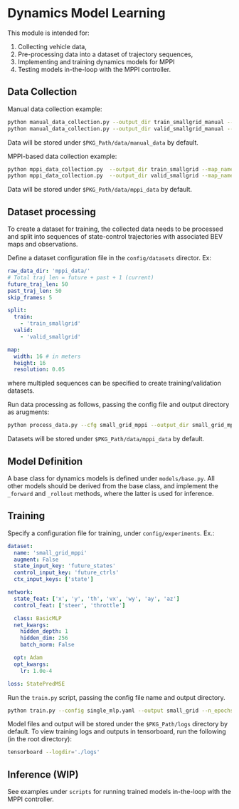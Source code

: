 # Dynamics Model Learning

This module is intended for: 
1. Collecting vehicle data,
2. Pre-processing data into a dataset of trajectory sequences,
3. Implementing and training dynamics models for MPPI
4. Testing models in-the-loop with the MPPI controller.

## Data Collection

Manual data collection example:
```bash
python manual_data_collection.py --output_dir train_smallgrid_manual --map_name smallgrid --duration 10 --start_pos -67 336 0.
python manual_data_collection.py --output_dir valid_smallgrid_manual --map_name smallgrid --duration 10 --start_pos -67 336 0.
```
Data will be stored under `$PKG_Path/data/manual_data` by default.

MPPI-based data collection example:
```bash
python mppi_data_collection.py  --output_dir train_smallgrid --map_name smallgrid --duration 100
python mppi_data_collection.py  --output_dir valid_smallgrid --map_name smallgrid --duration 30
```

Data will be stored under `$PKG_Path/data/mppi_data` by default.


## Dataset processing

To create a dataset for training, the collected data needs to be processed and split into
sequences of state-control trajectories with associated BEV maps and observations.

Define a dataset configuration file in the `config/datasets` director. Ex:

```yaml
raw_data_dir: 'mppi_data/'
# Total traj len = future + past + 1 (current)
future_traj_len: 50
past_traj_len: 50
skip_frames: 5

split:
  train:
    - 'train_smallgrid'
  valid:
    - 'valid_smallgrid'

map:
  width: 16 # in meters
  height: 16
  resolution: 0.05

```

where multipled sequences can be specified to create training/validation datasets.


Run data processing as follows, passing the config file and output directory as arugments:
```bash
python process_data.py --cfg small_grid_mppi --output_dir small_grid_mppi --save_vis True
```

Datasets will be stored under `$PKG_Path/data/mppi_data` by default.


## Model Definition
A base class for dynamics models is defined under `models/base.py`.
All other models should be derived from the base class, and implement the
`_forward` and `_rollout` methods, where the latter is used for inference.


## Training

Specify a configuration file for training, under `config/experiments`. Ex.:
```yaml
dataset:
  name: 'small_grid_mppi'
  augment: False
  state_input_key: 'future_states'
  control_input_key: 'future_ctrls'
  ctx_input_keys: ['state']

network:
  state_feat: ['x', 'y', 'th', 'vx', 'wy', 'ay', 'az']
  control_feat: ['steer', 'throttle']

  class: BasicMLP
  net_kwargs:
    hidden_depth: 1
    hidden_dim: 256
    batch_norm: False

  opt: Adam
  opt_kwargs:
    lr: 1.0e-4

loss: StatePredMSE
```

Run the `train.py` script, passing the config file name and output directory.

```bash
python train.py --config single_mlp.yaml --output small_grid --n_epochs 100
```

Model files and output will be stored under the `$PKG_Path/logs` directory by default.
To view training logs and outputs in tensorboard, run the following (in the root directory):

```bash
tensorboard --logdir='./logs' 
```

## Inference (WIP)

See examples under `scripts` for running trained models in-the-loop with the MPPI controller.

